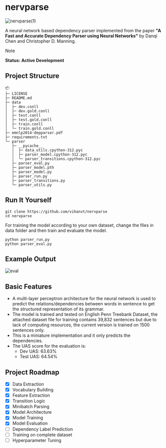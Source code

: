 # nervparse
![nervparse(1)](https://github.com/user-attachments/assets/a6c04565-5a11-4511-8323-1564aea91471)


A neural network based dependency parser implemented from the paper **"A Fast and Accurate Dependency Parser using Neural Networks"** by Danqi Chen and Christopher D. Manning.

> [!NOTE]
> **Status: Active Development**
> 
## Project Structure
```
📦 
├─ LICENSE
├─ README.md
├─ data
│  ├─ dev.conll
│  ├─ dev.gold.conll
│  ├─ test.conll
│  ├─ test.gold.conll
│  ├─ train.conll
│  └─ train.gold.conll
├─ emnlp2014-depparser.pdf
├─ requirements.txt
└─ parser
   ├─ __pycache__
   │  ├─ data_utils.cpython-312.pyc
   │  ├─ parser_model.cpython-312.pyc
   │  └─ parser_transitions.cpython-312.pyc
   ├─ parser_eval.py
   ├─ parser_model.pth
   ├─ parser_model.py
   ├─ parser_run.py
   ├─ parser_transitions.py
   └─ parser_utils.py
```

## Run It Yourself
```
git clone https://github.com/vihanvt/nervparse
cd nervparse
```

For training the model according to your own dataset, change the files in data folder and then train and evaluate the model.
```
python parser_run.py
python parser_eval.py
```
## Example Output
![eval](https://github.com/user-attachments/assets/8e78509a-f727-4bf6-98a0-5be032dc9b2b)

## Basic Features
- A multi-layer perceptron architecture for the neural network is used to predict the relations/dependencies between words in sentence to get the structured representation of its grammar.
- The model is trained and tested on English Penn Treebank Dataset, the attached dataset file for training contains 39,832 sentences but due to lack of computing resources, the current version is trained on 1500 sentences only. 
- This is a miniature implementation and it only predicts the dependencies.
- The UAS score for the evaluation is:
  - Dev UAS: 63.63%
  - Test UAS: 64.54%

## Project Roadmap
- [x] Data Extraction
- [x] Vocabulary Building
- [x] Feature Extraction
- [x] Transition Logic
- [x] Minibatch Parsing
- [x] Model Architecture
- [x] Model Training
- [x] Model Evaluation 
- [ ] Dependency Label Prediction
- [ ] Training on complete dataset
- [ ] Hyperparameter Tuning
